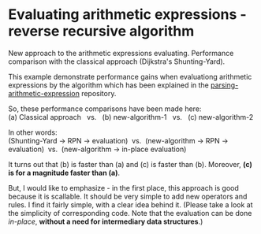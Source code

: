 # Evaluating arithmetic expressions - reverse recursive algorithm
New approach to the arithmetic expressions evaluating. Performance comparison with the classical approach (Dijkstra's Shunting-Yard).

This example demonstrate performance gains when evaluationg arithmetic expressions by the algorithm which has been explained in the <a href="https://github.com/sasamil/parsing-arithmetic-expression">parsing-arithmetic-expression</a> repository.

So, these performance comparisons have been made here:<br>(a) Classical approach&nbsp;&nbsp;&nbsp;vs.&nbsp;&nbsp;&nbsp;(b) new-algorithm-1&nbsp;&nbsp;&nbsp;vs.&nbsp;&nbsp;&nbsp;(c) new-algorithm-2

In other words:<br>(Shunting-Yard -> RPN -> evaluation)&nbsp;&nbsp;vs.&nbsp;&nbsp;(new-algorithm -> RPN -> evaluation)&nbsp;&nbsp;vs.&nbsp;&nbsp;(new-algorithm -> in-place evaluation)

It turns out that (b) is faster than (a) and (c) is faster than (b). Moreover, <strong>(c) is for a magnitude faster than (a)</strong>.

But, I would like to emphasize - in the first place, this approach is good because it is scallable. It should be very simple to add new operators and rules. I find it fairly simple, with a clear idea behind it. (Please take a look at the simplicity of corresponding code. Note that the evaluation can be done <i>in-place</i>, <strong>without a need for intermediary data structures</strong>.)
